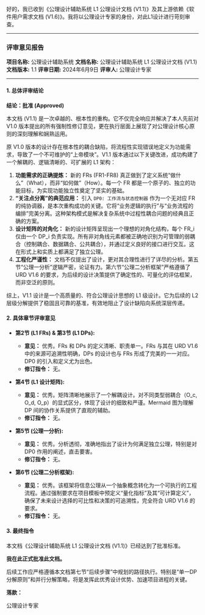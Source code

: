 好的，我已收到《公理设计辅助系统 L1 公理设计文档 (V1.1)》及其上游依赖《软件用户需求文档 (V1.6)》。我将以公理设计专家的身份，对此L1设计进行苛刻审查。

---

### **评审意见报告**

**项目名称:** 公理设计辅助系统
**文档名称:** 公理设计辅助系统 L1 公理设计文档 (V1.1)
**文档版本:** 1.1
**评审日期:** 2024年6月9日
**评审人:** 公理设计专家

---

#### **1. 总体评审结论**

**结论：批准 (Approved)**

本文档 (V1.1) 是一次卓越的、根本性的重构。它不仅完全响应并解决了本人先前对 V1.0 版本提出的所有强制性修订意见，更在执行层面上展现了对公理设计核心原则的深刻理解和娴熟运用。

原 V1.0 版本的设计存在根本性的耦合缺陷，将流程性实现错误地定义为功能需求，导致了一个不可维护的“上帝模块”。V1.1 版本通过以下关键改进，成功构建了一个解耦的、逻辑清晰的、可扩展的 L1 架构：

1.  **功能需求的正确提炼：** 新的 FRs (FR1-FR8) 真正做到了定义系统“做什么”（What），而非“如何做”（How）。每一个 FR 都是一个原子的、独立的功能目标，为实现功能独立性奠定了坚实的基础。
2.  **“关注点分离”的典范应用：** 引入 `DP0: 工作流与状态控制器` 作为一个无对应 FR 的纯协调器，是本次重构成功的关键。它将“业务逻辑的执行”与“业务流程的编排”完美分离。这种架构模式是解决复杂系统中过程性耦合问题的经典且正确的方案。
3.  **设计矩阵的对角化：** 新的设计矩阵呈现出一个理想的对角化结构，每个 FR_i 仅由一个 DP_i 负责实现。所有非对角线元素都被正确地识别为可管理的弱耦合（控制耦合、数据耦合、公共耦合），并通过定义良好的接口进行交互。这在形式上和实质上都满足了独立公理。
4.  **工程化严谨性：** 文档不仅提出了设计，更对其合理性进行了详尽的分析。第五节“公理一分析”逻辑严密，论证有力。第六节“公理二分析框架”严格遵循了 URD V1.6 的要求，为后续的设计决策提供了确定性的、可量化的评估框架，而非空泛的原则。

综上，V1.1 设计是一个高质量的、符合公理设计思想的 L1 级设计。它为后续的 L2 层级分解提供了稳固且可靠的基准，有效地阻止了设计缺陷向系统深层传递。

#### **2. 具体章节评审意见**

*   **第2节 (L1 FRs) & 第3节 (L1 DPs):**
    *   **意见：** 优秀。FRs 和 DPs 的定义清晰、职责单一。FRs 与其在 URD V1.6 中的来源可追溯性明确，DPs 的设计也与 FRs 形成了完美的一一对应。DP0 的引入和定义尤为出色。
    *   **修订指令：** 无。

*   **第4节 (L1 设计矩阵):**
    *   **意见：** 优秀。矩阵清晰地展示了一个解耦设计。对不同类型弱耦合（O_c, O_d, O_p）的显式区分，体现了设计的细致和严谨。Mermaid 图为理解 DP 间的协作关系提供了直观的辅助。
    *   **修订指令：** 无。

*   **第5节 (公理一分析):**
    *   **意见：** 优秀。分析透彻，准确地指出了设计为何满足独立公理，特别是对 DP0 作用的阐述，直击要害。
    *   **修订指令：** 无。

*   **第6节 (公理二分析框架):**
    *   **意见：** 优秀。该框架将信息公理从一个抽象概念转化为一个可执行的工程流程。通过强制要求在项目模板中预定义“量化指标”及其“可计算定义”，确保了未来设计选择的可比性和决策的可追溯性，完全符合 URD V1.6 的要求。
    *   **修订指令：** 无。

#### **3. 最终指令**

本文档《公理设计辅助系统 L1 公理设计文档 (V1.1)》已经达到了批准标准。

**我在此正式批准此文档。**

后续工作应严格遵循本文档第七节“后续步骤”中规划的路径执行。特别是“单一DP分解原则”和并行分解策略，将是发挥此优秀设计优势、加速项目进程的关键。

**落款：**

公理设计专家